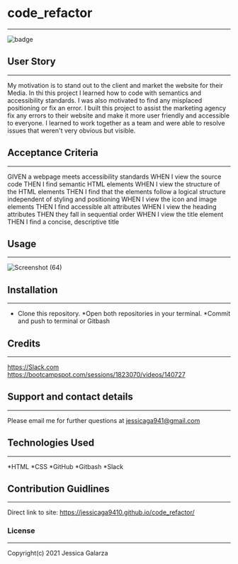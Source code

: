 # code_refactor
---------
![badge](https://img.shields.io/badge/license-MIT-ff69b4)

## User Story
---------
My motivation is to stand out to the client and market the website for their Media. In thi this project I learned how to code with semantics and accessibility standards. I was also motivated to find any misplaced positioning or fix an error. I built this project to assist the marketing agency fix any errors to their website and make it more user friendly and accessible to everyone. I learned to work together as a team and were able to resolve issues that weren't very obvious but visible.

## Acceptance Criteria
---------
GIVEN a webpage meets accessibility standards
WHEN I view the source code
THEN I find semantic HTML elements
WHEN I view the structure of the HTML elements
THEN I find that the elements follow a logical structure independent of styling and positioning
WHEN I view the icon and image elements
THEN I find accessible alt attributes
WHEN I view the heading attributes
THEN they fall in sequential order
WHEN I view the title element
THEN I find a concise, descriptive title

## Usage
---------
![Screenshot (64)](https://user-images.githubusercontent.com/87554644/133704740-0bef8223-e9e6-4e5f-9bc3-d6316bb77247.png)

## Installation
---------
* Clone this repository.
*Open both repositories in your terminal.
*Commit and push to terminal or Gitbash

## Credits
---------
https://Slack.com
https://bootcampspot.com/sessions/1823070/videos/140727

## Support and contact details
---------
Please email me for further questions at jessicaga941@gmail.com

## Technologies Used
---------
*HTML
*CSS
*GitHub
*Gitbash
*Slack

## Contribution Guidlines
---------
Direct link to site: https://jessicaga9410.github.io/code_refactor/

### License
---------
Copyright(c) 2021 Jessica Galarza
